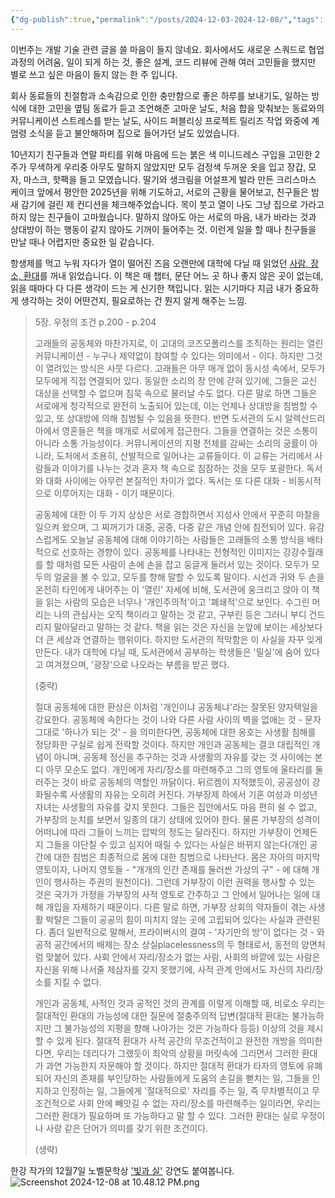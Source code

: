 ```yaml
---
{"dg-publish":true,"permalink":"/posts/2024-12-03-2024-12-08/","tags":["Daily"],"created":"2024-12-03","updated":"2024-12-08T21:52:00"}
---
```


이번주는 개발 기술 관련 글을 쓸 마음이 들지 않네요. 회사에서도 새로운 스쿼드로 협업과정의 어려움, 일이 되게 하는 것, 좋은 설계, 코드 리뷰에 관해 여러 고민들을 했지만 별로 쓰고 싶은 마음이 들지 않는 한 주 입니다.

회사 동료들의 친절함과 소속감으로 인한 충만함으로 좋은 하루를 보내기도, 일하는 방식에 대한 고민을 옆팀 동료가 듣고 조언해준 고마운 날도, 처음 합을 맞춰보는 동료와의 커뮤니케이션 스트레스를 받는 날도, 사이드 퍼블리싱 프로젝트 릴리즈 작업 와중에 계엄령 소식을 듣고 불안해하며 집으로 들어가던 날도 있었습니다.

10년지기 친구들과 연말 파티를 위해 마음에 드는 붉은 색 미니드레스 구입을 고민한 2주가 무색하게 우리중 아무도 말하지 않았지만 모두 검정색 두꺼운 옷을 입고 장갑, 모자, 마스크, 핫팩을 들고 모였습니다. 딸기와 생크림을 어설프게 발라 만든 크리스마스 케이크 앞에서 평안한 2025년을 위해 기도하고, 서로의 근황을 물어보고, 친구들은 밤새 감기에 걸린 제 컨디션을 체크해주었습니다. 목이 붓고 열이 나도 그냥 집으로 가라고 하지 않는 친구들이 고마웠습니다. 말하지 않아도 아는 서로의 마음, 내가 바라는 것과 상대방이 하는 행동이 같지 않아도 기꺼이 들어주는 것. 이런게 일을 할 때나 친구들을 만날 때나 어렵지만 중요한 일 같습니다.

항생제를 먹고 누워 자다가 열이 떨어진 즈음 오랜만에 대학에 다닐 때 읽었던 [사람, 장소, 환대](https://www.aladin.co.kr/m/mproduct.aspx?ItemId=56066229&srsltid=AfmBOooTrKq3gguEyPH4FZJfTkHwYK0ixlvoKnod88OD9vmg5PH3c8z2)를 꺼내 읽었습니다. 이 책은 매 챕터, 문단 어느 곳 하나 좋지 않은 곳이 없는데, 읽을 때마다 다 다른 생각이 드는 게 신기한 책입니다. 읽는 시기마다 지금 내가 중요하게 생각하는 것이 어떤건지, 필요로하는 건 뭔지 알게 해주는 느낌.


> 5장. 우정의 조건 p.200 - p.204
> 
> 고래들의 공동체와 마찬가지로, 이 고대의 코즈모폴리스를 조직하는 원리는 열린 커뮤니케이션 - 누구나 제약없이 참여할 수 있다는 의미에서 - 이다. 하지만 그것이 열려있는 방식은 사뭇 다르다. 고래들은 아무 매개 없이 동시성 속에서, 모두가 모두에게 직접 연결되어 있다. 동일한 소리의 장 안에 갇혀 있기에, 그들은 교신 대상을 선택할 수 없으며 침묵 속으로 물러날 수도 없다. 다른 말로 하면 그들은 서로에게 청각적으로 완전히 노출되어 있는데, 이는 언제나 상대방을 침범할 수 있고, 또 상대방에 의해 침범될 수 있음을 뜻한다. 반면 도서관의 도시 알렉산드리아에서 영혼들은 책을 매개로 서로에게 접근한다. 그들을 연결하는 것은 소통이 아니라 소통 가능성이다. 커뮤니케이션의 지평 전체를 감싸는 소리의 궁률이 아니라, 도처에서 조용히, 산발적으로 일어나는 교류들이다. 이 교류는 거리에서 사람들과 이야기를 나누는 것과 혼자 책 속으로 침잠하는 것을 모두 포괄한다. 독서와 대화 사이에는 아무런 본질적인 차이가 없다. 독서는 또 다른 대화 - 비동시적으로 이루어지는 대화 - 이기 때문이다.
> 
> 공동체에 대한 이 두 가지 상상은 서로 경합하면서 지성사 안에서 꾸준히 마찰을 일으켜 왔으며, 그 찌꺼기가 대중, 공중, 다중 같은 개념 안에 침전되어 있다. 유감스럽게도 오늘날 공동체에 대해 이야기하는 사람들은 고래들의 소통 방식을 배타적으로 선호하는 경향이 있다. 공동체를 나타내는 전형적인 이미지는 강강수월래를 할 때처럼 모든 사람이 손에 손을 잡고 둥글게 둘러서 있는 것이다. 모두가 모두의 얼굴을 볼 수 있고, 모두를 향해 말할 수 있도록 말이다. 시선과 귀와 두 손을 온전히 타인에게 내어주는 이 '열린' 자세에 비해, 도서관에 웅크리고 앉아 이 책을 읽는 사람의 모습은 너무나 '개인주의적'이고 '폐쇄적'으로 보인다. 수그린 머리는 나의 관심사는 오직 책이라고 말하는 것 같고, 구부린 등은 그러니 부디 건드리지 말아달라고 말하는 것 같다. 책을 읽는 것은 자신을 눈앞에 보이는 세상보다 더 큰 세상과 연결하는 행위이다. 하지만 도서관의 적막함은 이 사실을 자꾸 잊게 만든다. 내가 대학에 다닐 때, 도서관에서 공부하는 학생들은 '밀실'에 숨어 있다고 여겨졌으며, '광장'으로 나오라는 부름을 받곤 했다. 
> 
> (중략)
> 
> 절대 공동체에 대한 환상은 이처럼 '개인이냐 공동체냐'라는 잘못된 양자택일을 강요한다. 공동체에 속한다는 것이 나와 다른 사람 사이의 벽을 없애는 것 - 문자 그대로 '하나가 되는 것' - 을 의미한다면, 공동체에 대한 옹호는 사생활 침해를 정당화한 구실로 쉽게 전락할 것이다. 하지만 개인과 공동체는 결코 대립적인 개념이 아니며, 공동체 정신을 추구하는 것과 사생활의 자유를 갖는 것 사이에는 본디 아무 모순도 없다. 개인에게 자리/장소를 마련해주고 그의 영토에 울타리를 둘러주는 것이 바로 공동체의 역할인 까닭이다. 뒤르켐이 지적했듯이, 공공성이 강화될수록 사생활의 자유는 오히려 커진다. 가부장제 하에서 기혼 여성과 미성년 자녀는 사생활의 자유를 갖지 못한다. 그들은 집안에서도 마음 편히 쉴 수 없고, 가부장의 눈치를 보면서 일종의 대기 상태에 있어야 한다. 물론 가부장의 성격이 어떠냐에 따라 그들이 느끼는 압박의 정도는 달라진다. 하지만 가부장이 언제든지 그들을 야단칠 수 있고 심지어 때릴 수 있다는 사실은 바뀌지 않는다(개인 공간에 대한 침범은 최종적으로 몸에 대한 침범으로 나타난다. 몸은 자아의 마지막 영토이자, 나머지 영토들 - "개개의 인간 존재를 둘러싼 가상의 구" - 에 대해 개인이 행사하는 주권의 원천이다). 그런데 가부장이 이런 권력을 행사할 수 있는 것은 국가가 가정을 가부장의 사적 영토로 간주하고 그 안에서 일어나는 일에 대해 개입을 자제하기 때문이다. 다른 말로 하면, 가부장 상회의 약자들이 겪는 사생활 박탈은 그들이 공공의 힘이 미치지 않는 곳에 고립되어 있다는 사실과 관련된다. 좀더 일반적으로 말해서, 프라이버시의 결여 - '자기만의 방'이 없다는 것 - 와 공적 공간에서의 배제는 장소 상실placelessness의 두 형태로서, 동전의 양면처럼 맞붙어 있다. 사회 안에서 자리/장소가 없는 사람, 사회의 바깥에 있는 사람은 자신을 위해 나서줄 제삼자를 갖지 못했기에, 사적 관계 안에서도 자신의 자리/장소를 지킬 수 없다.
> 
> 개인과 공동체, 사적인 것과 공적인 것의 관계를 이렇게 이해할 때, 비로소 우리는 절대적인 환대의 가능성에 대한 질문에 절충주의적 답변(절대적 환대는 불가능하지만 그 불가능성의 지평을 향해 나아가는 것은 가능하다 등등) 이상의 것을 제시할 수 있게 된다. 절대적 환대가 사적 공간의 무조건적이고 완전한 개방을 의미한다면, 우리는 데리다가 그랬듯이 최악의 상황을 머릿속에 그리면서 그러한 환대가 과연 가능한지 자문해야 할 것이다. 하지만 절대적 환대가 타자의 영토에 유폐되어 자신의 존재를 부인당하는 사람들에게 도움의 손길을 뻗치는 일, 그들을 인지하고 인정하는 일, 그들에게 '절대적으로' 자리를 주는 일, 즉 무차별적이고 무조건적으로 사회 안에 빼앗길 수 없는 자리/장소를 마련해주는 일이라면, 우리는 그러한 환대가 필요하며 또 가능하다고 말 할 수 있다. 그러한 환대는 실로 우정이나 사랑 같은 단어가 의미를 갖기 위한 조건이다.
> 
> (생략)


한강 작가의 12월7일 노벨문학상 ['빛과 실'](https://www.nobelprize.org/prizes/literature/2024/han/225027-nobel-lecture-korean/) 강연도 붙여봅니다. 
![Screenshot 2024-12-08 at 10.48.12 PM.png](/img/user/Screenshot%202024-12-08%20at%2010.48.12%20PM.png)